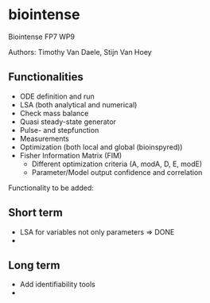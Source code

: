 biointense
==========

Biointense FP7 WP9

Authors: Timothy Van Daele, Stijn Van Hoey

Functionalities
---------------
* ODE definition and run
* LSA (both analytical and numerical)
* Check mass balance
* Quasi steady-state generator
* Pulse- and stepfunction
* Measurements
* Optimization (both local and global (bioinspyred))
* Fisher Information Matrix (FIM)
	* Different optimization criteria (A, modA, D, E, modE)
	* Parameter/Model output confidence and correlation

Functionality to be added:

Short term
----------
* LSA for variables not only parameters => DONE
* 

Long term
----------
* Add identifiability tools
* 


